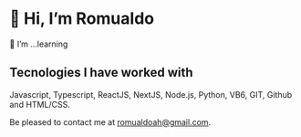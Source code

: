 # 👋 Hi, I’m Romualdo

🌱 I’m ...learning

## Tecnologies I have worked with

 Javascript, Typescript, ReactJS, NextJS, Node.js, Python, VB6, GIT, Github and HTML/CSS.

Be pleased to contact me at romualdoah@gmail.com.
